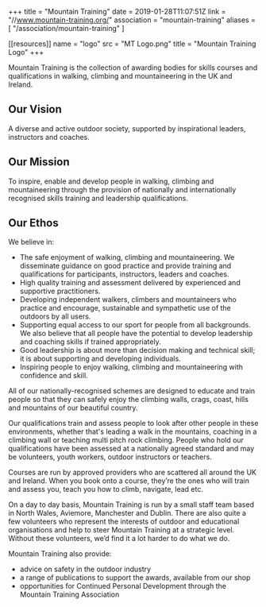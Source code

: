 +++
title = "Mountain Training"
date = 2019-01-28T11:07:51Z
link = "//www.mountain-training.org/"
association = "mountain-training"
aliases = [
  "/association/mountain-training"
]

[[resources]]
  name = "logo"
  src = "MT Logo.png"
  title = "Mountain Training Logo"
+++

Mountain Training is the collection of awarding bodies for skills courses and qualifications in walking, climbing and mountaineering in the UK and Ireland.

## Our Vision

A diverse and active outdoor society, supported by inspirational leaders, instructors and coaches.

## Our Mission

To inspire, enable and develop people in walking, climbing and mountaineering through the provision of nationally and internationally recognised skills training and leadership qualifications.

## Our Ethos

We believe in:

-   The safe enjoyment of walking, climbing and mountaineering. We disseminate guidance on good practice and provide training and qualifications for participants, instructors, leaders and coaches.
-   High quality training and assessment delivered by experienced and supportive practitioners.
-   Developing independent walkers, climbers and mountaineers who practice and encourage, sustainable and sympathetic use of the outdoors by all users.
-   Supporting equal access to our sport for people from all backgrounds. We also believe that all people have the potential to develop leadership and coaching skills if trained appropriately.
-   Good leadership is about more than decision making and technical skill; it is about supporting and developing individuals.
-   Inspiring people to enjoy walking, climbing and mountaineering with confidence and skill.

All of our nationally-recognised schemes are designed to educate and train people so that they can safely enjoy the climbing walls, crags, coast, hills and mountains of our beautiful country.

Our qualifications train and assess people to look after other people in these environments, whether that's leading a walk in the mountains, coaching in a climbing wall or teaching multi pitch rock climbing. People who hold our qualifications have been assessed at a nationally agreed standard and may be volunteers, youth workers, outdoor instructors or teachers.

Courses are run by approved providers who are scattered all around the UK and Ireland. When you book onto a course, they’re the ones who will train and assess you, teach you how to climb, navigate, lead etc.

On a day to day basis, Mountain Training is run by a small staff team based in North Wales, Aviemore, Manchester and Dublin. There are also quite a few volunteers who represent the interests of outdoor and educational organisations and help to steer Mountain Training at a strategic level. Without these volunteers, we’d find it a lot harder to do what we do.

Mountain Training also provide:

-   advice on safety in the outdoor industry
-   a range of publications to support the awards, available from our shop
-   opportunities for Continued Personal Development through the Mountain Training Association
